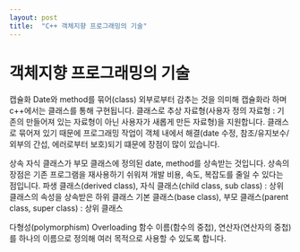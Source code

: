 ```yaml
---
layout: post
title:  "C++ 객체지향 프로그래밍의 기술"
---
```


# 객체지향 프로그래밍의 기술

캡슐화
Date와 method를 묶어(class) 외부로부터 감추는 것을 의미해 캡슐화라 하며 c++에서는 클래스를 통해 구현됩니다.
클래스로 추상 자료형(사용자 정의 자료형 : 기존의 만들어져 있는 자료형이 아닌 사용자가 새롭게 만든 자료형)을 지원합니다.
 클래스로 묶어져 있기 때문에 프로그래밍 작업이 객체 내에서 해결(date 수정, 참조/유지보수/외부의 간섭, 에러로부터 보호)되기 떄문에 장점이 많이 있습니다. 

 상속
자식 클래스가 부모 클래스에 정의된 date, method를 상속받는 것입니다.
상속의 장점은 기존 프로그램을 재사용하기 쉬워져 개발 비용, 속도, 복잡도를 줄일 수 있다는 점입니다.
파생 클래스(derived class), 자식 클래스(child class, sub class) : 상위 클래스의 속성을 상속받은 하위 클래스
기본 클래스(base class), 부모 클래스(parent class, super class) : 상위 클래스

다형성(polymorphism)
Overloading
함수 이름(함수의 중첩), 연산자(연산자의 중첩)를 하나의 이름으로 정의해 여러 목적으로 사용할 수 있도록 합니다.

